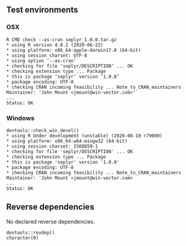 

## Test environments

### OSX

    R CMD check --as-cran seplyr_1.0.0.tar.gz
    * using R version 4.0.2 (2020-06-22)
    * using platform: x86_64-apple-darwin17.0 (64-bit)
    * using session charset: UTF-8
    * using option ‘--as-cran’
    * checking for file ‘seplyr/DESCRIPTION’ ... OK
    * checking extension type ... Package
    * this is package ‘seplyr’ version ‘1.0.0’
    * package encoding: UTF-8
    * checking CRAN incoming feasibility ... Note_to_CRAN_maintainers
    Maintainer: ‘John Mount <jmount@win-vector.com>’
    ...
    Status: OK

### Windows

    devtools::check_win_devel()
    * using R Under development (unstable) (2020-08-10 r79000)
    * using platform: x86_64-w64-mingw32 (64-bit)
    * using session charset: ISO8859-1
    * checking for file 'seplyr/DESCRIPTION' ... OK
    * checking extension type ... Package
    * this is package 'seplyr' version '1.0.0'
    * package encoding: UTF-8
    * checking CRAN incoming feasibility ... Note_to_CRAN_maintainers
    Maintainer: 'John Mount <jmount@win-vector.com>
    ...
    Status: OK

## Reverse dependencies

No declared reverse dependencies.

    devtools::revdep()
    character(0)
